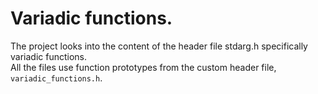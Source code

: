 # Variadic functions.

The project looks into the content of the header file stdarg.h specifically variadic functions.  
All the files use function prototypes from the custom header file, `variadic_functions.h`.  


